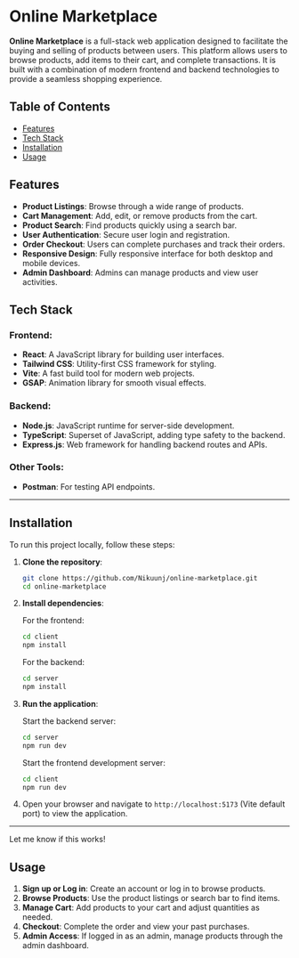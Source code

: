 



# Online Marketplace

**Online Marketplace** is a full-stack web application designed to facilitate the buying and selling of products between users. This platform allows users to browse products, add items to their cart, and complete transactions. It is built with a combination of modern frontend and backend technologies to provide a seamless shopping experience.

## Table of Contents

- [Features](#features)
- [Tech Stack](#tech-stack)
- [Installation](#installation)
- [Usage](#usage)

## Features

- **Product Listings**: Browse through a wide range of products.
- **Cart Management**: Add, edit, or remove products from the cart.
- **Product Search**: Find products quickly using a search bar.
- **User Authentication**: Secure user login and registration.
- **Order Checkout**: Users can complete purchases and track their orders.
- **Responsive Design**: Fully responsive interface for both desktop and mobile devices.
- **Admin Dashboard**: Admins can manage products and view user activities.

## Tech Stack

### Frontend:
- **React**: A JavaScript library for building user interfaces.
- **Tailwind CSS**: Utility-first CSS framework for styling.
- **Vite**: A fast build tool for modern web projects.
- **GSAP**: Animation library for smooth visual effects.

### Backend:
- **Node.js**: JavaScript runtime for server-side development.
- **TypeScript**: Superset of JavaScript, adding type safety to the backend.
- **Express.js**: Web framework for handling backend routes and APIs.

### Other Tools:
- **Postman**: For testing API endpoints.
---

## Installation

To run this project locally, follow these steps:

1. **Clone the repository**:
   ```bash
   git clone https://github.com/Nikuunj/online-marketplace.git
   cd online-marketplace
   ```

2. **Install dependencies**:

   For the frontend:
   ```bash
   cd client
   npm install
   ```

   For the backend:
   ```bash
   cd server
   npm install
   ```

3. **Run the application**:

   Start the backend server:
   ```bash
   cd server
   npm run dev
   ```

   Start the frontend development server:
   ```bash
   cd client
   npm run dev
   ```

4. Open your browser and navigate to `http://localhost:5173` (Vite default port) to view the application.

---

Let me know if this works!

## Usage

1. **Sign up or Log in**: Create an account or log in to browse products.
2. **Browse Products**: Use the product listings or search bar to find items.
3. **Manage Cart**: Add products to your cart and adjust quantities as needed.
4. **Checkout**: Complete the order and view your past purchases.
5. **Admin Access**: If logged in as an admin, manage products through the admin dashboard.
